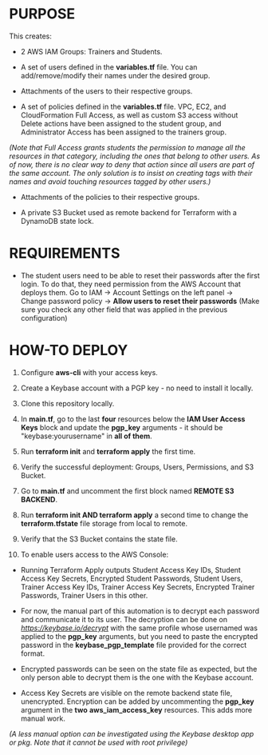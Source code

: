 # PURPOSE

This creates:

* 2 AWS IAM Groups: Trainers and Students.

* A set of users defined in the **variables.tf** file. You can add/remove/modify their names under the desired group.

* Attachments of the users to their respective groups.

* A set of policies defined in the **variables.tf** file. VPC, EC2, and CloudFormation Full Access, as well as custom S3 access without Delete actions have been assigned to the student group, and Administrator Access has been assigned to the trainers group.

_(Note that Full Access grants students the permission to manage all the resources in that category, including the ones that belong to other users. As of now, there is no clear way to deny that action since all users are part of the same account. The only solution is to insist on creating tags with their names and avoid touching resources tagged by other users.)_

* Attachments of the policies to their respective groups.

* A private S3 Bucket used as remote backend for Terraform with a DynamoDB state lock.


# REQUIREMENTS

* The student users need to be able to reset their passwords after the first login. To do that, they need permission from the AWS Account that deploys them. Go to IAM -> Account Settings on the left panel -> Change password policy -> **Allow users to reset their passwords** (Make sure you check any other field that was applied in the previous configuration)


# HOW-TO DEPLOY

1) Configure **aws-cli** with your access keys.

2) Create a Keybase account with a PGP key - no need to install it locally.

3) Clone this repository locally.

4) In **main.tf**, go to the last **four** resources below the **IAM User Access Keys** block and update the **pgp_key** arguments - it should be "keybase:yourusername" in **all of them**.

5) Run **terraform init** and **terraform apply** the first time.

6) Verify the successful deployment: Groups, Users, Permissions, and S3 Bucket.

7) Go to **main.tf** and uncomment the first block named **REMOTE S3 BACKEND**.

8) Run **terraform init AND terraform apply** a second time to change the **terraform.tfstate** file storage from local to remote.

9) Verify that the S3 Bucket contains the state file.

10) To enable users access to the AWS Console:

* Running Terraform Apply outputs Student Access Key IDs, Student Access Key Secrets, Encrypted Student Passwords, Student Users, Trainer Access Key IDs, Trainer Access Key Secrets, Encrypted Trainer Passwords, Trainer Users in this other. 

* For now, the manual part of this automation is to decrypt each password and communicate it to its user. The decryption can be done on _https://keybase.io/decrypt_ with the same profile whose usernamed was applied to the **pgp_key** arguments, but you need to paste the encrypted password in the **keybase_pgp_template** file provided for the correct format.

* Encrypted passwords can be seen on the state file as expected, but the only person able to decrypt them is the one with the Keybase account.

* Access Key Secrets are visible on the remote backend state file, unencrypted. Encryption can be added by uncommenting the **pgp_key** argument in the **two** **aws_iam_access_key** resources. This adds more manual work.

_(A less manual option can be investigated using the Keybase desktop app or pkg. Note that it cannot be used with root privilege)_

